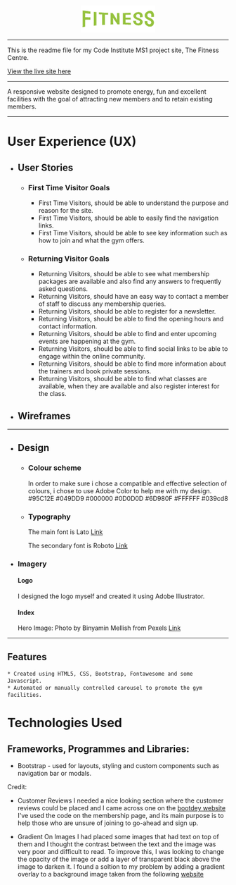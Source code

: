 <center><img src="./assets/images/Logo.png" alt="The Fitness Centre Logo"></center>

----

This is the readme file for my Code Institute MS1 project site, The Fitness Centre.

[View the live site here](https://orange-marsupial-2zdurnb2.ws-eu03.gitpod.io/index.html)

----

A responsive website designed to promote energy, fun and excellent facilities with the goal of attracting new members and to retain existing members.

----
# User Experience (UX)
* ## User Stories

    * ### First Time Visitor Goals
    
        * First Time Visitors, should be able to understand the purpose and reason for the site.
        * First Time Visitors, should be able to easily find the navigation links.       
        * First Time Visitors, should be able to see key information such as how to join and what the gym offers.
        

    * ### Returning Visitor Goals

        * Returning Visitors, should be able to see what membership packages are available and also find any answers to frequently asked questions.
        * Returning Visitors, should have an easy way to contact a member of staff to discuss any membership queries.
        * Returning Visitors, should be able to register for a newsletter.
        * Returning Visitors, should be able to find the opening hours and contact information.
        * Returning Visitors, should be able to find and enter upcoming events are happening at the gym.
        * Returning Visitors, should be able to find social links to be able to engage within the online community.
        * Returning Visitors, should be able to find more information about the trainers and book private sessions.
        * Returning Visitors, should be able to find what classes are available, when they are available and also register interest for the class.

* ## Wireframes

----
* ## Design

    * ### Colour scheme   
        In order to make sure i chose a compatible and effective selection of colours, i chose to use Adobe Color to help me with my design.
        #95C12E
        #049DD9
        #000000
        #0D0D0D
        #6D980F
        #FFFFFF
        #039cd8

    * ### Typography 
        The main font is Lato [Link](https://fonts.google.com/specimen/Raleway?query=Lato)
        
        The secondary font is Roboto [Link](https://fonts.google.com/specimen/Lato?query=Roboto)

* ### Imagery

    #### Logo
    I designed the logo myself and created it using Adobe Illustrator.

    #### Index
    Hero Image: Photo by Binyamin Mellish from Pexels [Link](https://www.pexels.com/photo/man-in-blue-shorts-carrying-brown-exercise-equipments-116079/) 
----
## Features
    * Created using HTML5, CSS, Bootstrap, Fontawesome and some Javascript.
    * Automated or manually controlled carousel to promote the gym facilities.
# Technologies Used

## Frameworks, Programmes and Libraries:

* Bootstrap - used for layouts, styling and custom components such as navigation bar or modals.



Credit:

* Customer Reviews
    I needed a nice looking section where the customer reviews could be placed and I came across one on the [bootdey website](https://www.bootdey.com/snippets/view/Customer-Reviews#html)
    I've used the code on the membership page, and its main purpose is to help those who are unsure of joining to go-ahead and sign up.


* Gradient On Images
    I had placed some images that had text on top of them and I thought the contrast between the text and the image was very poor and difficult to read.
    To improve this, I was looking to change the opacity of the image or add a layer of transparent black above the image to darken it. 
    I found a soltion to my problem by adding a gradient overlay to a background image taken from the following [website](https://webdevetc.com/blog/how-to-add-a-gradient-overlay-to-a-background-image-using-just-css-and-html/)
